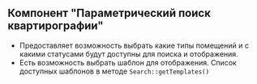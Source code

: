 ## Компонент "Параметрический поиск квартирографии"

* Предоставляет возможность выбрать какие типы помещений и с какими статусами будут доступны для поиска и отображения.
* Есть возможность выбрать шаблон для отображения. Список доступных шаблонов в методе `Search::getTemplates()`
